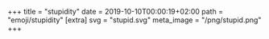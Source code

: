 +++
title = "stupidity"
date = 2019-10-10T00:00:19+02:00
path = "emoji/stupidity"
[extra]
svg = "stupid.svg"
meta_image = "/png/stupid.png"
+++
